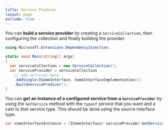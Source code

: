 ```yaml
---
title: Service Prodiver
layout: page
exclude: true
---
```


You can **build a service provider** by creating a `ServiceCollection`, then configuring the collection and finally building the provider.
```csharp
using Microsoft.Extensions.DependencyInjection;

static void Main(string[] args)
{
  var serviceCollection = new ServiceCollection();
  var serviceProvider = serviceCollection
    // add services here
    .AddSingle<ISomeInterface, SomeInterfaceImplementation>()
    .BuildServiceProdiver();
}
```

You can **get an instance of a configured service from a `ServiceProvider`** by using the `GetService` method with the `typeof` service that you want and a cast to that service type. This should be done using the source interface type.
```csharp
var someInterfaceInstance = (ISomeInterface) serviceProvider.GetDervice(typeof(ISomeInterface));
```